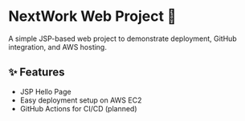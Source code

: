 # NextWork Web Project 🚀

A simple JSP-based web project to demonstrate deployment, GitHub integration, and AWS hosting.

## ✨ Features
- JSP Hello Page
- Easy deployment setup on AWS EC2
- GitHub Actions for CI/CD (planned)
